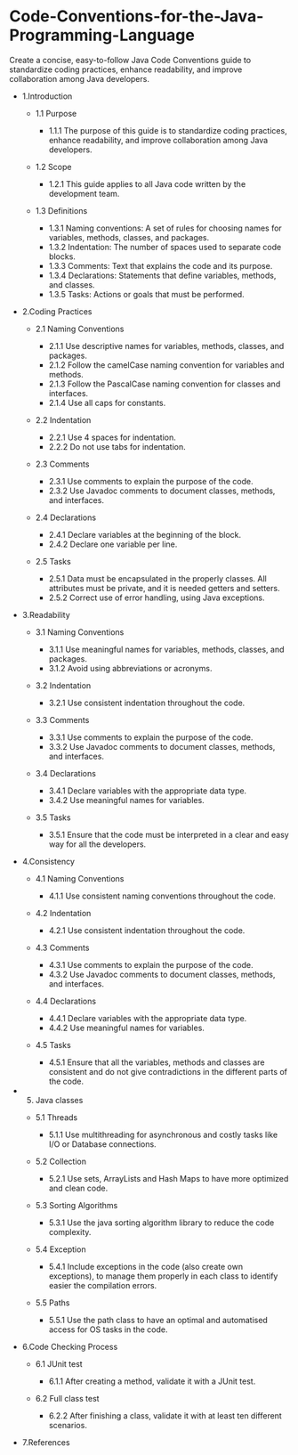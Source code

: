 # Code-Conventions-for-the-Java-Programming-Language
Create a concise, easy-to-follow Java Code Conventions guide to standardize coding practices, enhance readability, and improve collaboration among Java developers.

* 1.Introduction

  * 1.1 Purpose
  
    * 1.1.1 The purpose of this guide is to standardize coding practices, enhance readability, and improve collaboration among Java developers.
    
  * 1.2 Scope
  
    * 1.2.1 This guide applies to all Java code written by the development team.
    
  * 1.3 Definitions
  
    * 1.3.1 Naming conventions: A set of rules for choosing names for variables, methods, classes, and packages.
    * 1.3.2 Indentation: The number of spaces used to separate code blocks.
    * 1.3.3 Comments: Text that explains the code and its purpose.
    * 1.3.4 Declarations: Statements that define variables, methods, and classes.
    * 1.3.5 Tasks: Actions or goals that must be performed.

* 2.Coding Practices

  * 2.1 Naming Conventions
  
    * 2.1.1 Use descriptive names for variables, methods, classes, and packages.
    * 2.1.2 Follow the camelCase naming convention for variables and methods.
    * 2.1.3 Follow the PascalCase naming convention for classes and interfaces.
    * 2.1.4 Use all caps for constants.
    
  * 2.2 Indentation
  
    * 2.2.1 Use 4 spaces for indentation.
    * 2.2.2 Do not use tabs for indentation.
    
  * 2.3 Comments
  
    * 2.3.1 Use comments to explain the purpose of the code.
    * 2.3.2 Use Javadoc comments to document classes, methods, and interfaces.
    
  * 2.4 Declarations
  
    * 2.4.1 Declare variables at the beginning of the block.
    * 2.4.2 Declare one variable per line.
    
  * 2.5 Tasks
  
    * 2.5.1 Data must be encapsulated in the properly classes. All attributes must be private, and it is needed getters and setters.
    * 2.5.2 Correct use of error handling, using Java exceptions.

* 3.Readability

  * 3.1 Naming Conventions
  
    * 3.1.1 Use meaningful names for variables, methods, classes, and packages.
    * 3.1.2 Avoid using abbreviations or acronyms.
    
  * 3.2 Indentation
  
    * 3.2.1 Use consistent indentation throughout the code.
    
  * 3.3 Comments
  
    * 3.3.1 Use comments to explain the purpose of the code.
    * 3.3.2 Use Javadoc comments to document classes, methods, and interfaces.
    
  * 3.4 Declarations
  
    * 3.4.1 Declare variables with the appropriate data type.
    * 3.4.2 Use meaningful names for variables.
    
  * 3.5 Tasks
  
    * 3.5.1 Ensure that the code must be interpreted in a clear and easy way for all the developers.

* 4.Consistency

  * 4.1 Naming Conventions
  
    * 4.1.1 Use consistent naming conventions throughout the code.
    
  * 4.2 Indentation
  
    * 4.2.1 Use consistent indentation throughout the code.
    
  * 4.3 Comments
  
    * 4.3.1 Use comments to explain the purpose of the code.
    * 4.3.2 Use Javadoc comments to document classes, methods, and interfaces.
    
  * 4.4 Declarations
  
    * 4.4.1 Declare variables with the appropriate data type.
    * 4.4.2 Use meaningful names for variables.
    
  * 4.5 Tasks
  
    * 4.5.1 Ensure that all the variables, methods and classes are consistent and do not give contradictions in the different parts of the code.

* 5. Java classes
   
  * 5.1 Threads
  
    * 5.1.1 Use multithreading for asynchronous and costly tasks like I/O or Database connections.
    
  * 5.2 Collection
  
    * 5.2.1 Use sets, ArrayLists and Hash Maps to have more optimized and clean code.
    
  * 5.3 Sorting Algorithms
  
    * 5.3.1 Use the java sorting algorithm library to reduce the code complexity.
    
  * 5.4 Exception
  
    * 5.4.1 Include exceptions in the code (also create own exceptions), to manage them properly in each class to identify easier the compilation errors.
    
  * 5.5 Paths
  
    * 5.5.1 Use the path class to have an optimal and automatised access for OS tasks in the code.

* 6.Code Checking Process

  * 6.1 JUnit test
  
    * 6.1.1 After creating a method, validate it with a JUnit test.
    
  * 6.2 Full class test
  
    * 6.2.2 After finishing a class, validate it with at least ten different scenarios.

* 7.References
